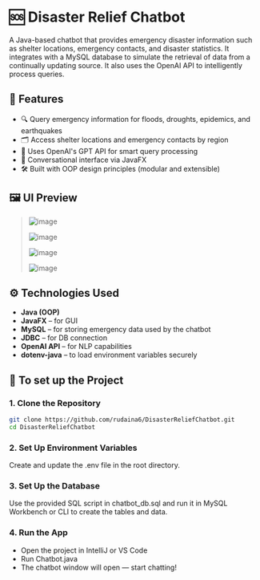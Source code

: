 # 🆘 Disaster Relief Chatbot

A Java-based chatbot that provides emergency disaster information such as shelter locations, emergency contacts, and disaster statistics. It integrates with a MySQL database to simulate the retrieval of data from a continually updating source. It also uses the OpenAI API to intelligently process queries.

## 🌟 Features

- 🔍 Query emergency information for floods, droughts, epidemics, and earthquakes
- 🗂 Access shelter locations and emergency contacts by region
- 🧠 Uses OpenAI's GPT API for smart query processing
- 💬 Conversational interface via JavaFX
- 🛠 Built with OOP design principles (modular and extensible)

## 🖼️ UI Preview

> ![image](https://github.com/user-attachments/assets/85b3e3a5-589d-49a0-9b78-58804967c609)
>
> ![image](https://github.com/user-attachments/assets/641ed8e4-606b-4494-b2ac-74a6afbd4f96)
> 
> ![image](https://github.com/user-attachments/assets/db1b4398-3514-4923-9460-220d65c4d2dd)
> 
> ![image](https://github.com/user-attachments/assets/0203fb7d-cbbc-4c18-9fed-df7aea725ccd)

## ⚙️ Technologies Used

- **Java (OOP)**
- **JavaFX** – for GUI
- **MySQL** – for storing emergency data used by the chatbot
- **JDBC** – for DB connection
- **OpenAI API** – for NLP capabilities
- **dotenv-java** – to load environment variables securely

## 🚀 To set up the Project

### 1. Clone the Repository

```bash
git clone https://github.com/rudaina6/DisasterReliefChatbot.git
cd DisasterReliefChatbot
```

### 2. Set Up Environment Variables

Create and update the .env file in the root directory. 

### 3. Set Up the Database

Use the provided SQL script in chatbot_db.sql and run it in MySQL Workbench or CLI to create the tables and data.

### 4. Run the App

- Open the project in IntelliJ or VS Code
- Run Chatbot.java
- The chatbot window will open — start chatting!
